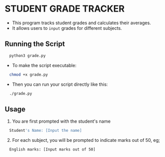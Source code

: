 # STUDENT GRADE TRACKER

* This program tracks student grades and calculates their averages.
* It allows users to `input` grades for different subjects.

## Running the Script

```bash
  python3 grade.py
```
* To make the script executable:
```bash
  chmod +x grade.py
```
* Then you can run your script directly like this:
```bash
  ./grade.py
```

## Usage

1. You are first prompted with the student's name

```bash
  Student's Name: [Input the name]
```

2. For each subject, you will be prompted to indicate marks out of 50, eg;

```bash
  English marks: [Input marks out of 50]
```
